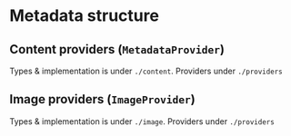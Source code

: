 # Metadata structure

## Content providers (`MetadataProvider`)
Types & implementation is under `./content`. Providers under `./providers`

## Image providers (`ImageProvider`)
Types & implementation is under `./image`. Providers under `./providers`